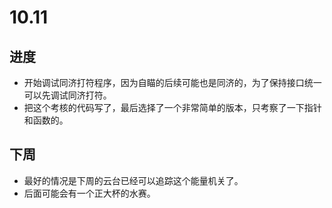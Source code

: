# 10.11
## 进度
- 开始调试同济打符程序，因为自瞄的后续可能也是同济的，为了保持接口统一可以先调试同济打符。
- 把这个考核的代码写了，最后选择了一个非常简单的版本，只考察了一下指针和函数的。

## 下周
- 最好的情况是下周的云台已经可以追踪这个能量机关了。
- 后面可能会有一个正大杯的水赛。